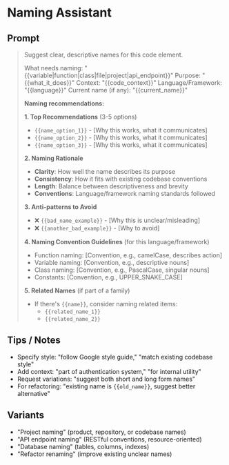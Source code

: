 # Naming Assistant

## Prompt
> Suggest clear, descriptive names for this code element.
>
> What needs naming: "{{variable|function|class|file|project|api_endpoint}}"
> Purpose: "{{what_it_does}}"
> Context: "{{code_context}}"
> Language/Framework: "{{language}}"
> Current name (if any): "{{current_name}}"
>
> **Naming recommendations:**
>
> **1. Top Recommendations** (3-5 options)
> - `{{name_option_1}}` - [Why this works, what it communicates]
> - `{{name_option_2}}` - [Why this works, what it communicates]
> - `{{name_option_3}}` - [Why this works, what it communicates]
>
> **2. Naming Rationale**
> - **Clarity**: How well the name describes its purpose
> - **Consistency**: How it fits with existing codebase conventions
> - **Length**: Balance between descriptiveness and brevity
> - **Conventions**: Language/framework naming standards followed
>
> **3. Anti-patterns to Avoid**
> - ❌ `{{bad_name_example}}` - [Why this is unclear/misleading]
> - ❌ `{{another_bad_example}}` - [Why to avoid]
>
> **4. Naming Convention Guidelines** (for this language/framework)
> - Function naming: [Convention, e.g., camelCase, describes action]
> - Variable naming: [Convention, e.g., descriptive nouns]
> - Class naming: [Convention, e.g., PascalCase, singular nouns]
> - Constants: [Convention, e.g., UPPER_SNAKE_CASE]
>
> **5. Related Names** (if part of a family)
> - If there's `{{name}}`, consider naming related items:
>   - `{{related_name_1}}`
>   - `{{related_name_2}}`

## Tips / Notes
- Specify style: "follow Google style guide," "match existing codebase style"
- Add context: "part of authentication system," "for internal utility"
- Request variations: "suggest both short and long form names"
- For refactoring: "existing name is `{{old_name}}`, suggest better alternative"

## Variants
- "Project naming" (product, repository, or codebase names)
- "API endpoint naming" (RESTful conventions, resource-oriented)
- "Database naming" (tables, columns, indexes)
- "Refactor renaming" (improve existing unclear names)
